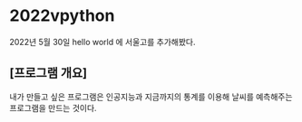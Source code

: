 # 2022vpython
2022년 5월 30일 
hello world 에 서울고를 추가해봤다.
## [프로그램 개요]
내가 만들고 싶은 프로그램은 인공지능과 지금까지의 통계를 이용해 날씨를 예측해주는 프로그램을 만드는 것이다.
